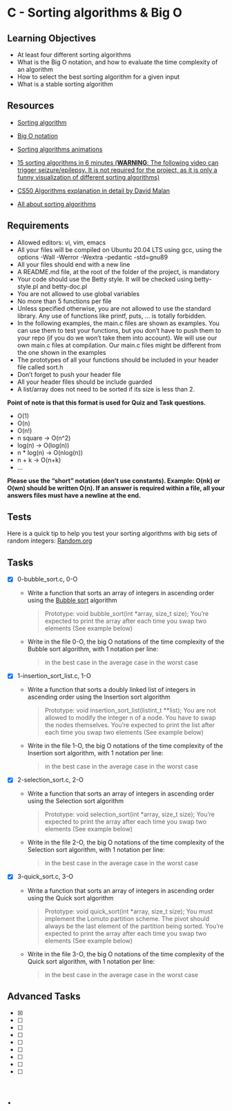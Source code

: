 # C - Sorting algorithms & Big O

## Learning Objectives
- At least four different sorting algorithms
- What is the Big O notation, and how to evaluate the time complexity of an algorithm
- How to select the best sorting algorithm for a given input
- What is a stable sorting algorithm

## Resources
- [Sorting algorithm](https://en.wikipedia.org/wiki/Sorting_algorithm)

- [Big O notation](https://stackoverflow.com/questions/487258/what-is-a-plain-english-explanation-of-big-o-notation)

- [Sorting algorithms animations](https://www.toptal.com/developers/sorting-algorithms)

- [15 sorting algorithms in 6 minutes (**WARNING**: The following video can trigger seizure/epilepsy. It is not required for the project, as it is only a funny visualization of different sorting algorithms)](https://www.youtube.com/watch?v=kPRA0W1kECg)

- [CS50 Algorithms explanation in detail by David Malan](https://www.youtube.com/watch?v=yb0PY3LX2x8&t=2s)

- [All about sorting algorithms](https://www.geeksforgeeks.org/sorting-algorithms/)

## Requirements
- Allowed editors: vi, vim, emacs
- All your files will be compiled on Ubuntu 20.04 LTS using gcc, using the options -Wall -Werror -Wextra -pedantic -std=gnu89
- All your files should end with a new line
- A README.md file, at the root of the folder of the project, is mandatory
- Your code should use the Betty style. It will be checked using betty-style.pl and betty-doc.pl
- You are not allowed to use global variables
- No more than 5 functions per file
- Unless specified otherwise, you are not allowed to use the standard library. Any use of functions like printf, puts, … is totally forbidden.
- In the following examples, the main.c files are shown as examples. You can use them to test your functions, but you don’t have to push them to your repo (if you do we won’t take them into account). We will use our own main.c files at compilation. Our main.c files might be different from the one shown in the examples
- The prototypes of all your functions should be included in your header file called sort.h
- Don’t forget to push your header file
- All your header files should be include guarded
- A list/array does not need to be sorted if its size is less than 2.


**Point of note is that this format is used for Quiz and Task questions.**

- O(1)
- O(n)
- O(n!)
- n square -> O(n^2)
- log(n) -> O(log(n))
- n * log(n) -> O(nlog(n))
- n + k -> O(n+k)
- …

**Please use the “short” notation (don’t use constants). Example: O(nk) or O(wn) should be written O(n). If an answer is required within a file, all your answers files must have a newline at the end.**

## Tests
Here is a quick tip to help you test your sorting algorithms with big sets of random integers: [Random.org](https://www.google.com/search?q=Here+is+a+quick+tip+to+help+you+test+your+sorting+algorithms+with+big+sets+of+random+integers%3A+Random.org&sourceid=chrome&ie=UTF-8)



## Tasks

- [x] 0-bubble_sort.c, 0-O
	- Write a function that sorts an array of integers in ascending order using the [Bubble sort](https://en.wikipedia.org/wiki/Bubble_sort) algorithm
		> Prototype: void bubble_sort(int *array, size_t size);
		> You’re expected to print the array after each time you swap two elements (See example below)
	- Write in the file 0-O, the big O notations of the time complexity of the Bubble sort algorithm, with 1 notation per line:

		> in the best case
		> in the average case
		> in the worst case


- [x] 1-insertion_sort_list.c, 1-O
	- Write a function that sorts a doubly linked list of integers in ascending order using the Insertion sort algorithm

		> Prototype: void insertion_sort_list(listint_t **list);
		> You are not allowed to modify the integer n of a node. You have to swap the nodes themselves.
		> You’re expected to print the list after each time you swap two elements (See example below)
	- Write in the file 1-O, the big O notations of the time complexity of the Insertion sort algorithm, with 1 notation per line:

		> in the best case
		> in the average case
		> in the worst case

- [x] 2-selection_sort.c, 2-O
	- Write a function that sorts an array of integers in ascending order using the Selection sort algorithm

		> Prototype: void selection_sort(int *array, size_t size);
		> You’re expected to print the array after each time you swap two elements (See example below)
	- Write in the file 2-O, the big O notations of the time complexity of the Selection sort algorithm, with 1 notation per line:

		> in the best case
		> in the average case
		> in the worst case

- [x] 3-quick_sort.c, 3-O
	- Write a function that sorts an array of integers in ascending order using the Quick sort algorithm

		> Prototype: void quick_sort(int *array, size_t size);
		> You must implement the Lomuto partition scheme.
		> The pivot should always be the last element of the partition being sorted.
		> You’re expected to print the array after each time you swap two elements (See example below)
	- Write in the file 3-O, the big O notations of the time complexity of the Quick sort algorithm, with 1 notation per line:

		> in the best case
		> in the average case
		> in the worst case


## Advanced Tasks

- [x] 

- [ ]

- [ ]

- [ ]

- [ ]

- [ ]

- [ ]

- [ ]

- [ ]


# .
